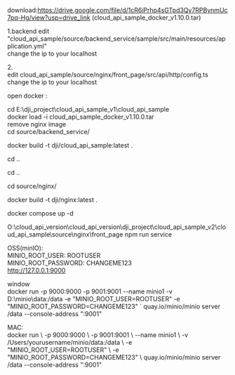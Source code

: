 download:https://drive.google.com/file/d/1cR6iPrhp4sGTpd3Qy7RPBynmUc7pq-Hg/view?usp=drive_link (cloud_api_sample_docker_v1.10.0.tar)

1.backend
edit "cloud_api_sample/source/backend_service/sample/src/main/resources/application.yml"<br>
change the ip to your localhost<br>

2.<br>
edit cloud_api_sample/source/nginx/front_page/src/api/http/config.ts<br>
change the ip to your localhost<br>

open docker :<br>





cd E:\dji_project\cloud_api_sample_v1\cloud_api_sample
<br>
docker load -i cloud_api_sample_docker_v1.10.0.tar
<br>
remove nginx image<br>
cd source/backend_service/
<br>

docker build -t dji/cloud_api_sample:latest .
<br>

cd ..
<br>

cd ..
<br>

cd source/nginx/
<br>

docker build -t dji/nginx:latest .
<br>


docker compose up -d
<br>


O:\cloud_api_version\cloud_api_version\dji_project\cloud_api_sample_v2\cloud_api_sample\source\nginx\front_page
npm run service


OSS(minIO):<br>
MINIO_ROOT_USER: ROOTUSER <br>
MINIO_ROOT_PASSWORD: CHANGEME123<br>
http://127.0.0.1:9000<br>

window<br>
docker run -p 9000:9000 -p 9001:9001 --name minio1 -v D:\minio\data:/data -e "MINIO_ROOT_USER=ROOTUSER" -e "MINIO_ROOT_PASSWORD=CHANGEME123" ` quay.io/minio/minio server /data --console-address ":9001"<br>

MAC:<br>
docker run \ -p 9000:9000 \ -p 9001:9001 \ --name minio1 \ -v /Users/yourusername/minio/data:/data \ -e "MINIO_ROOT_USER=ROOTUSER" \ -e "MINIO_ROOT_PASSWORD=CHANGEME123" \ quay.io/minio/minio server /data --console-address ":9001"<br>
